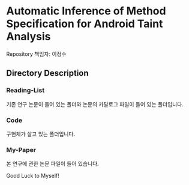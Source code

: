 # Automatic Inference of Method Specification for Android Taint Analysis

Repository 책임자: 이정수

## Directory Description

### Reading-List

기존 연구 논문이 들어 있는 폴더와  논문의 카탈로그 파일이 들어 있는 폴더입니다.

### Code

구현체가 살고 있는 폴더입니다.

### My-Paper

본 연구에 관한 논문 파일이 들어 있습니다.



Good Luck to Myself!
